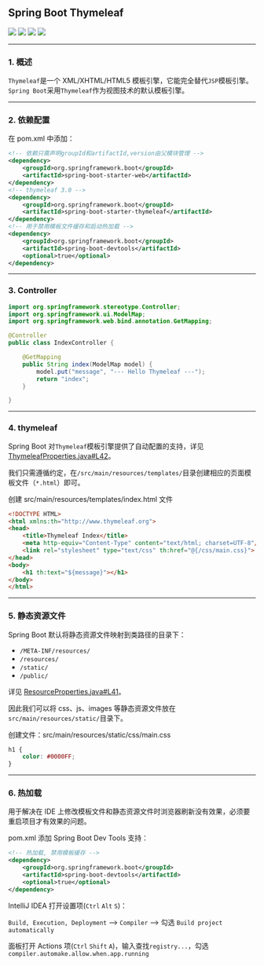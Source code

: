 ## Spring Boot Thymeleaf

![](https://gitee.com/fanlychie/images/raw/develop/java1.8.svg) 
![](https://gitee.com/fanlychie/images/raw/develop/springboot2.1.6.svg) 
![](https://gitee.com/fanlychie/images/raw/develop/maven3.6.1.svg) 
![](https://gitee.com/fanlychie/images/raw/develop/idea2019.svg) 

---

### 1. 概述

`Thymeleaf`是一个 XML/XHTML/HTML5 模板引擎，它能完全替代`JSP`模板引擎。`Spring Boot`采用`Thymeleaf`作为视图技术的默认模板引擎。

---

### 2. 依赖配置

在 pom.xml 中添加：

```xml
<!-- 依赖只需声明groupId和artifactId,version由父模块管理 -->
<dependency>
    <groupId>org.springframework.boot</groupId>
    <artifactId>spring-boot-starter-web</artifactId>
</dependency>
<!-- thymeleaf 3.0 -->
<dependency>
    <groupId>org.springframework.boot</groupId>
    <artifactId>spring-boot-starter-thymeleaf</artifactId>
</dependency>
<!-- 用于禁用模板文件缓存和启动热加载 -->
<dependency>
    <groupId>org.springframework.boot</groupId>
    <artifactId>spring-boot-devtools</artifactId>
    <optional>true</optional>
</dependency>
```

---

### 3. Controller

```java
import org.springframework.stereotype.Controller;
import org.springframework.ui.ModelMap;
import org.springframework.web.bind.annotation.GetMapping;

@Controller
public class IndexController {

    @GetMapping
    public String index(ModelMap model) {
        model.put("message", "--- Hello Thymeleaf ---");
        return "index";
    }

}
```

---

### 4. thymeleaf

Spring Boot 对`Thymeleaf`模板引擎提供了自动配置的支持，详见 [ThymeleafProperties.java#L42](https://github.com/spring-projects/spring-boot/blob/v2.1.6.RELEASE/spring-boot-project/spring-boot-autoconfigure/src/main/java/org/springframework/boot/autoconfigure/thymeleaf/ThymeleafProperties.java#L42)。

我们只需遵循约定，在`/src/main/resources/templates/`目录创建相应的页面模板文件（`*.html`）即可。

创建 src/main/resources/templates/index.html 文件

```html
<!DOCTYPE HTML>
<html xmlns:th="http://www.thymeleaf.org">
<head>
    <title>Thymeleaf Index</title>
    <meta http-equiv="Content-Type" content="text/html; charset=UTF-8"/>
    <link rel="stylesheet" type="text/css" th:href="@{/css/main.css}">
</head>
<body>
    <h1 th:text="${message}"></h1>
</body>
</html>
```

---

### 5. 静态资源文件

Spring Boot 默认将静态资源文件映射到类路径的目录下：

* `/META-INF/resources/`
* `/resources/`
* `/static/`
* `/public/`

详见 [ResourceProperties.java#L41](https://github.com/spring-projects/spring-boot/blob/v2.1.6.RELEASE/spring-boot-project/spring-boot-autoconfigure/src/main/java/org/springframework/boot/autoconfigure/web/ResourceProperties.java#L41)。

因此我们可以将 css、js、images 等静态资源文件放在`src/main/resources/static/`目录下。

创建文件：src/main/resources/static/css/main.css

```css
h1 {
    color: #0000FF;
}
```

---

### 6. 热加载

用于解决在 IDE 上修改模板文件和静态资源文件时浏览器刷新没有效果，必须要重启项目才有效果的问题。

pom.xml 添加 Spring Boot Dev Tools 支持：

```xml
<!-- 热加载, 禁用模板缓存 -->
<dependency>
    <groupId>org.springframework.boot</groupId>
    <artifactId>spring-boot-devtools</artifactId>
    <optional>true</optional>
</dependency>
```

IntelliJ IDEA 打开设置项(`Ctrl` `Alt` `S`)：

`Build, Execution, Deployment` --> `Compiler` --> 勾选 `Build project automatically`

面板打开 Actions 项(`Ctrl` `Shift` `A`)，输入查找`registry...`，勾选`compiler.automake.allow.when.app.running`
